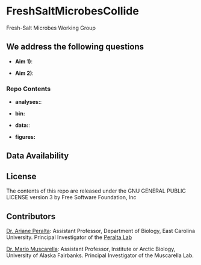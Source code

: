 # FreshSaltMicrobesCollide
Fresh-Salt Microbes Working Group


## We address the following questions

* **Aim 1)**:

* **Aim 2)**:


### Repo Contents

* **analyses:**: 

* **bin:** 

* **data:**: 

* **figures:**


## Data Availability


## License
The contents of this repo are released under the GNU GENERAL PUBLIC LICENSE version 3 by Free Software Foundation, Inc

## Contributors

[Dr. Ariane Peralta](http://www.peraltalab.com): Assistant Professor, Department of Biology, East Carolina University. Principal Investigator of the [Peralta Lab](http://www.peraltalab.com)


[Dr. Mario Muscarella](http://mmuscarella.github.io/): Assistant Professor, Institute or Arctic Biology, University of Alaska Fairbanks. Principal Investigator of the Muscarella Lab. 
